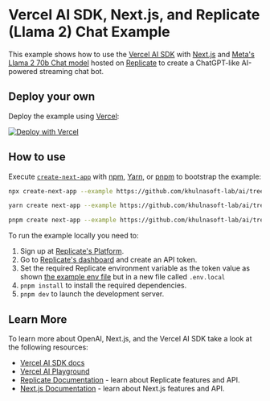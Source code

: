 # Vercel AI SDK, Next.js, and Replicate (Llama 2) Chat Example

This example shows how to use the [Vercel AI SDK](https://sdk.vercel.ai/docs) with [Next.js](https://nextjs.org/) and [Meta's Llama 2 70b Chat model](https://replicate.com/replicate/llama-2-70b-chat) hosted on [Replicate](https://replicate.com) to create a ChatGPT-like AI-powered streaming chat bot.

## Deploy your own

Deploy the example using [Vercel](https://vercel.com?utm_source=github&utm_medium=readme&utm_campaign=ai-sdk-example):

[![Deploy with Vercel](https://vercel.com/button)](https://vercel.com/new/clone?repository-url=https%3A%2F%2Fgithub.com%2Fvercel%2Fai%2Ftree%2Fmain%2Fexamples%2Fnext-replicate&env=REPLICATE_API_KEY&envDescription=Replicate%20API%20Key&envLink=https://replicate.com/account/api-tokens&project-name=vercel-ai-chat-replicate&repository-name=vercel-ai-chat-replicate)

## How to use

Execute [`create-next-app`](https://github.com/vercel/next.js/tree/canary/packages/create-next-app) with [npm](https://docs.npmjs.com/cli/init), [Yarn](https://yarnpkg.com/lang/en/docs/cli/create/), or [pnpm](https://pnpm.io) to bootstrap the example:

```bash
npx create-next-app --example https://github.com/khulnasoft-lab/ai/tree/main/examples/next-replicate next-replicate-app
```

```bash
yarn create next-app --example https://github.com/khulnasoft-lab/ai/tree/main/examples/next-replicate next-replicate-app
```

```bash
pnpm create next-app --example https://github.com/khulnasoft-lab/ai/tree/main/examples/next-replicate next-replicate-app
```

To run the example locally you need to:

1. Sign up at [Replicate's Platform](https://replicate.com/signin).
2. Go to [Replicate's dashboard](https://replicate.com/account/api-tokens) and create an API token.
3. Set the required Replicate environment variable as the token value as shown [the example env file](./.env.local.example) but in a new file called `.env.local`
4. `pnpm install` to install the required dependencies.
5. `pnpm dev` to launch the development server.

## Learn More

To learn more about OpenAI, Next.js, and the Vercel AI SDK take a look at the following resources:

- [Vercel AI SDK docs](https://sdk.vercel.ai/docs)
- [Vercel AI Playground](https://play.vercel.ai)
- [Replicate Documentation](https://replicate.com/docs) - learn about Replicate features and API.
- [Next.js Documentation](https://nextjs.org/docs) - learn about Next.js features and API.
